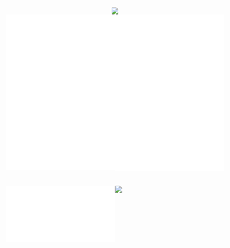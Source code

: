 <div align="center" > 
  
<img align="center" src="https://i.imgur.com/XUgQqbi.png"> 
</div>

<div style="display: flex; flex-direction: row;">
<div width="40%">

<img width="390" align="left" width="50%"  src="./metrics/metrics.svg"> 
</div>
<div width="40%" >

<img align="right" width="390" width="50%" src="./assets/first-text.svg"> 

</div>
</div>
<br> <br>


<div style="display: flex; flex-direction: row;">
<img align="left" width="50%"  src="./assets/second-text.svg"> 
<img align="center" width="390" src=https://i.imgur.com/4KUqh7s.jpeg>
</div>
